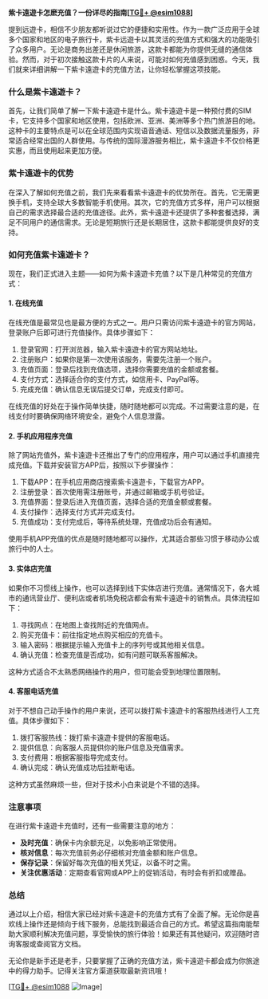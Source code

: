 **紫卡遠遊卡怎麽充值？一份详尽的指南[[TG💪+ @esim1088](https://t.me/s/esim1088)]**

提到远遊卡，相信不少朋友都听说过它的便捷和实用性。作为一款广泛应用于全球多个国家和地区的电子旅行卡，紫卡远遊卡以其灵活的充值方式和强大的功能吸引了众多用户。无论是商务出差还是休闲旅游，这款卡都能为你提供无缝的通信体验。然而，对于初次接触这款卡片的人来说，可能对如何充值感到困惑。今天，我们就来详细讲解一下紫卡遠遊卡的充值方法，让你轻松掌握这项技能。

### 什么是紫卡遠遊卡？

首先，让我们简单了解一下紫卡遠遊卡是什么。紫卡遠遊卡是一种预付费的SIM卡，它支持多个国家和地区使用，包括欧洲、亚洲、美洲等多个热门旅游目的地。这种卡的主要特点是可以在全球范围内实现语音通话、短信以及数据流量服务，非常适合经常出国的人群使用。与传统的国际漫游服务相比，紫卡遠遊卡不仅价格更实惠，而且使用起来更加方便。

### 紫卡遠遊卡的优势

在深入了解如何充值之前，我们先来看看紫卡遠遊卡的优势所在。首先，它无需更换手机，支持全球大多数智能手机使用。其次，它的充值方式多样，用户可以根据自己的需求选择最合适的充值途径。此外，紫卡遠遊卡还提供了多种套餐选择，满足不同用户的通信需求。无论是短期旅行还是长期居住，这款卡都能提供良好的支持。

### 如何充值紫卡遠遊卡？

现在，我们正式进入主题——如何为紫卡遠遊卡充值？以下是几种常见的充值方式：

#### 1. 在线充值

在线充值是最常见也是最方便的方式之一。用户只需访问紫卡遠遊卡的官方网站，登录账户后即可进行充值操作。具体步骤如下：

1. 登录官网：打开浏览器，输入紫卡遠遊卡的官方网站地址。
2. 注册账户：如果你是第一次使用该服务，需要先注册一个账户。
3. 充值页面：登录后找到充值选项，选择你需要充值的金额或套餐。
4. 支付方式：选择适合你的支付方式，如信用卡、PayPal等。
5. 完成充值：确认信息无误后提交订单，完成支付即可。

在线充值的好处在于操作简单快捷，随时随地都可以完成。不过需要注意的是，在线支付时要确保网络环境安全，避免个人信息泄露。

#### 2. 手机应用程序充值

除了网站充值外，紫卡遠遊卡还推出了专门的应用程序，用户可以通过手机直接完成充值。下载并安装官方APP后，按照以下步骤操作：

1. 下载APP：在手机应用商店搜索紫卡遠遊卡，下载官方APP。
2. 注册登录：首次使用需注册账号，并通过邮箱或手机号验证。
3. 充值界面：登录后进入充值页面，选择合适的充值金额或套餐。
4. 支付操作：选择支付方式并完成支付。
5. 充值成功：支付完成后，等待系统处理，充值成功后会有通知。

使用手机APP充值的优点是随时随地都可以操作，尤其适合那些习惯于移动办公或旅行中的人士。

#### 3. 实体店充值

如果你不习惯线上操作，也可以选择到线下实体店进行充值。通常情况下，各大城市的通讯营业厅、便利店或者机场免税店都会有紫卡遠遊卡的销售点。具体流程如下：

1. 寻找网点：在地图上查找附近的充值网点。
2. 购买充值卡：前往指定地点购买相应的充值卡。
3. 输入密码：根据提示输入充值卡上的序列号或其他相关信息。
4. 确认充值：检查充值是否成功，如有问题可联系客服解决。

这种方式适合不太熟悉网络操作的用户，但可能会受到地理位置限制。

#### 4. 客服电话充值

对于不想自己动手操作的用户来说，还可以拨打紫卡遠遊卡的客服热线进行人工充值。具体步骤如下：

1. 拨打客服热线：拨打紫卡遠遊卡提供的客服电话。
2. 提供信息：向客服人员提供你的账户信息及充值需求。
3. 支付费用：根据客服指导完成支付。
4. 确认完成：确认充值成功后挂断电话。

这种方式虽然麻烦一些，但对于技术小白来说是个不错的选择。

### 注意事项

在进行紫卡遠遊卡充值时，还有一些需要注意的地方：

- **及时充值**：确保卡内余额充足，以免影响正常使用。
- **核对信息**：每次充值前务必仔细核对充值金额和账户信息。
- **保存记录**：保留好每次充值的相关凭证，以备不时之需。
- **关注优惠活动**：定期查看官网或APP上的促销活动，有时会有折扣或赠品。

### 总结

通过以上介绍，相信大家已经对紫卡遠遊卡的充值方式有了全面了解。无论你是喜欢线上操作还是倾向于线下服务，总能找到最适合自己的方式。希望这篇指南能帮助大家顺利解决充值问题，享受愉快的旅行体验！如果还有其他疑问，欢迎随时咨询客服或查阅官方文档。

无论你是新手还是老手，只要掌握了正确的充值方法，紫卡遠遊卡都会成为你旅途中的得力助手。记得关注官方渠道获取最新资讯哦！

[[TG💪+ @esim1088](https://t.me/s/esim1088) ![Image](https://i.postimg.cc/4NQfJmqS/Snipaste-2025-05-13-00-14-12.png)]